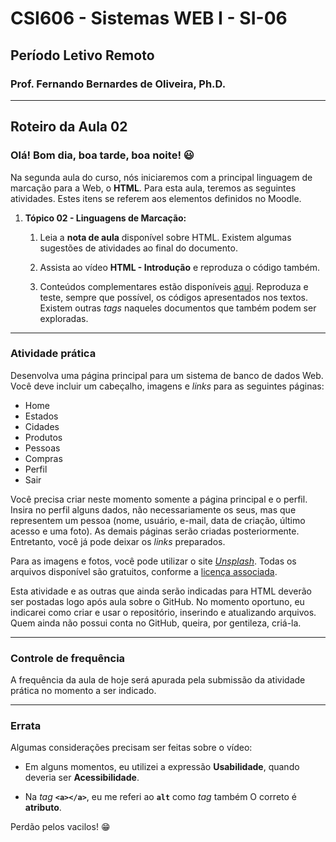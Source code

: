 # CSI606 - Sistemas WEB I - SI-06
## Período Letivo Remoto
### Prof. Fernando Bernardes de Oliveira, Ph.D.

---

## Roteiro da Aula 02

### Olá! Bom dia, boa tarde, boa noite! :smiley:

Na segunda aula do curso, nós iniciaremos com a principal linguagem de marcação para a Web, o **HTML**. Para esta aula, teremos as seguintes
atividades. Estes itens se referem aos elementos definidos no Moodle.

1.  **Tópico 02 - Linguagens de Marcação:**

    1.  Leia a **nota de aula** disponível sobre HTML. Existem algumas
        sugestões de atividades ao final do documento.

    2.  Assista ao vídeo **HTML - Introdução** e reproduza o código
        também.

    3.  Conteúdos complementares estão disponíveis [aqui](../Lectures/html.md#fundamentals). Reproduza e teste, sempre que possível, os códigos apresentados nos textos. Existem outras *tags* naqueles documentos que também podem ser exploradas.

---
### Atividade prática

Desenvolva uma página principal para um sistema de banco de dados Web. Você deve incluir um cabeçalho, imagens e *links* para as seguintes
páginas:

- Home
- Estados
- Cidades
- Produtos
- Pessoas
- Compras
- Perfil
- Sair

Você precisa criar neste momento somente a página principal e o perfil. Insira no perfil alguns dados, não necessariamente os seus, mas que representem um pessoa (nome, usuário, e-mail, data de criação, último acesso e uma foto). As demais páginas serão criadas posteriormente. Entretanto, você já pode deixar os *links* preparados.

Para as imagens e fotos, você pode utilizar o site [*Unsplash*](https://unsplash.com/). Todas os arquivos disponível são gratuitos, conforme a [licença associada](https://unsplash.com/license).

Esta atividade e as outras que ainda serão indicadas para HTML deverão ser postadas logo após aula sobre o GitHub. No momento oportuno, eu indicarei como criar e usar o repositório, inserindo e atualizando arquivos. Quem ainda não possui conta no GitHub, queira, por gentileza, criá-la.

---
### Controle de frequência

A frequência da aula de hoje será apurada pela submissão da atividade
prática no momento a ser indicado.

---
### Errata

Algumas considerações precisam ser feitas sobre o vídeo:

- Em alguns momentos, eu utilizei a expressão **Usabilidade**, quando deveria ser **Acessibilidade**.

- Na *tag* **`<a></a>`**, eu me referi ao **`alt`** como *tag* também O correto é **atributo**.

Perdão pelos vacilos! :grin: